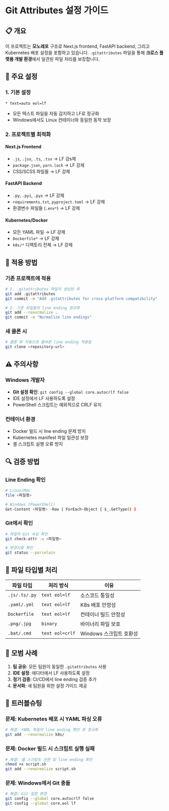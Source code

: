 # Git Attributes 설정 가이드

## 📋 개요

이 프로젝트는 **모노레포** 구조로 Next.js frontend, FastAPI backend, 그리고 Kubernetes 배포 설정을 포함하고 있습니다. `.gitattributes` 파일을 통해 **크로스 플랫폼 개발 환경**에서 일관된 파일 처리를 보장합니다.

## 🔧 주요 설정

### 1. 기본 설정
```
* text=auto eol=lf
```
- 모든 텍스트 파일을 자동 감지하고 LF로 정규화
- Windows에서도 Linux 컨테이너와 동일한 동작 보장

### 2. 프로젝트별 최적화

#### Next.js Frontend
- `.js`, `.jsx`, `.ts`, `.tsx` → LF 강s제
- `package.json`, `yarn.lock` → LF 강제
- CSS/SCSS 파일들 → LF 강제

#### FastAPI Backend  
- `.py`, `.pyi`, `.pyx` → LF 강제
- `requirements.txt`, `pyproject.toml` → LF 강제
- 환경변수 파일들 (`.env*`) → LF 강제

#### Kubernetes/Docker
- 모든 YAML 파일 → LF 강제
- `Dockerfile*` → LF 강제
- `k8s/*` 디렉토리 전체 → LF 강제

## 🚀 적용 방법

### 기존 프로젝트에 적용
```bash
# 1. .gitattributes 파일이 생성된 후
git add .gitattributes
git commit -m "Add .gitattributes for cross-platform compatibility"

# 2. 기존 파일들의 line ending 정규화
git add --renormalize .
git commit -m "Normalize line endings"
```

### 새 클론 시
```bash
# 클론 후 자동으로 올바른 line ending 적용됨
git clone <repository-url>
```

## ⚠️ 주의사항

### Windows 개발자
- **Git 설정 확인**: `git config --global core.autocrlf false`
- IDE 설정에서 LF 사용하도록 설정
- PowerShell 스크립트는 예외적으로 CRLF 유지

### 컨테이너 환경
- Docker 빌드 시 line ending 문제 방지
- Kubernetes manifest 파일 일관성 보장
- 셸 스크립트 실행 오류 방지

## 🔍 검증 방법

### Line Ending 확인
```bash
# Linux/Mac
file <파일명>

# Windows (PowerShell)
Get-Content <파일명> -Raw | ForEach-Object { $_.GetType() }
```

### Git에서 확인
```bash
# 파일의 Git 속성 확인
git check-attr -a <파일명>

# 변경사항 확인
git status --porcelain
```

## 📁 파일 타입별 처리

| 파일 타입 | 처리 방식 | 이유 |
|-----------|-----------|------|
| `.js/.ts/.py` | `text eol=lf` | 소스코드 통일성 |
| `.yaml/.yml` | `text eol=lf` | K8s 배포 안정성 |
| `Dockerfile` | `text eol=lf` | 컨테이너 빌드 안정성 |
| `.png/.jpg` | `binary` | 바이너리 파일 보호 |
| `.bat/.cmd` | `text eol=crlf` | Windows 스크립트 호환성 |

## 🎯 모범 사례

1. **팀 공유**: 모든 팀원이 동일한 `.gitattributes` 사용
2. **IDE 설정**: 에디터에서 LF 사용하도록 설정
3. **정기 검증**: CI/CD에서 line ending 검증 추가
4. **문서화**: 새 팀원을 위한 설정 가이드 제공

## 🔧 트러블슈팅

### 문제: Kubernetes 배포 시 YAML 파싱 오류
```bash
# 해결: YAML 파일의 line ending 확인 후 정규화
git add --renormalize k8s/
```

### 문제: Docker 빌드 시 스크립트 실행 실패
```bash
# 해결: 셸 스크립트 권한 및 line ending 확인
chmod +x script.sh
git add --renormalize script.sh
```

### 문제: Windows에서 Git 충돌
```bash
# 해결: Git 설정 변경
git config --global core.autocrlf false
git config --global core.eol lf
``` 